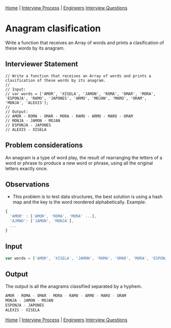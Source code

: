 [Home](../../../README.md) |
[Interview Process](../../README.md) |
[Engineers](../README.md)
[Interview Questions](README.me)

# Anagram clasification

Write a function that receives an Array of words and prints a clasification of these words by its anagram.

## Interviewer Statement
```
// Write a function that receives an Array of words and prints a clasification of these words by its anagram.
//
// Input:
// var words = ['AMOR', 'XISELA', 'JAMON', 'ROMA', 'OMAR', 'MORA', 'ESPONJA', 'RAMO', 'JAPONES', 'ARMO', 'MOJAN', 'MARO', 'ORAM', 'MONJA', 'ALEXIS'];
//
// Output:
// AMOR - ROMA - OMAR - MORA - RAMO - ARMO - MARO - ORAM
// MONJA - JAMON - MOJAN
// ESPONJA - JAPONES
// ALEXIS - XISELA
```

## Problem considerations
An anagram is a type of word play, the result of rearranging the letters of a word or phrase to produce a new word or phrase, using all the original letters exactly once.

## Observations
- This problem is to test data structures, the best solution is using a hash map and the key is the word reordered alphabetically. Example:
```javascript
{
  'AMOR' : ['AMOR', 'ROMA', 'MORA' ...],
  'AJMNO': ['JAMON', 'MONJA'],
  ...
}
```

## Input
```javascript
var words = ['AMOR', 'XISELA', 'JAMON', 'ROMA', 'OMAR', 'MORA', 'ESPONJA', 'RAMO', 'JAPONES', 'ARMO', 'MOJAN', 'MARO', 'ORAM', 'MONJA', 'ALEXIS'];
```

## Output
The output is all the anagrams classified separated by a hyphem.
```javascript
AMOR - ROMA - OMAR - MORA - RAMO - ARMO - MARO - ORAM
MONJA - JAMON - MOJAN
ESPONJA - JAPONES
ALEXIS - XISELA
```

[Home](../../../README.md) |
[Interview Process](../../README.md) |
[Engineers](../README.md)
[Interview Questions](README.me)